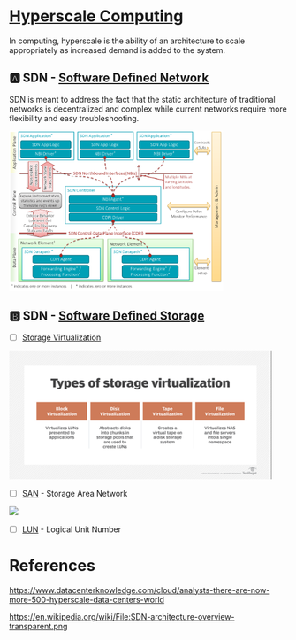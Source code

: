 # [Hyperscale Computing](https://en.wikipedia.org/wiki/Hyperscale_computing)

In computing, hyperscale is the ability of an architecture to scale appropriately as increased demand is added to the system.


## :a: SDN - [Software Defined Network](https://en.wikipedia.org/wiki/Software-defined_networking)

SDN is meant to address the fact that the static architecture of traditional networks is decentralized and complex while current networks require more flexibility and easy troubleshooting.

<img src="images/SDN-architecture-overview-transparent.png" witdth="837" height="290"></img>

## :b: SDN - [Software Defined Storage](https://en.wikipedia.org/wiki/Software-defined_storage)

- [ ] [Storage Virtualization](https://searchstorage.techtarget.com/definition/storage-virtualization)

<img src="images/Type-Of-SV.png" witdth="475" height="233"></img>

- [ ] [SAN](https://en.wikipedia.org/wiki/Storage_area_network) - Storage Area Network

<img src="https://upload.wikimedia.org/wikipedia/commons/0/05/SANvsNAS.svg" witdth="" height=""></img>



- [ ] [LUN](https://en.wikipedia.org/wiki/Logical_unit_number)  - Logical Unit Number

# References

https://www.datacenterknowledge.com/cloud/analysts-there-are-now-more-500-hyperscale-data-centers-world

https://en.wikipedia.org/wiki/File:SDN-architecture-overview-transparent.png

